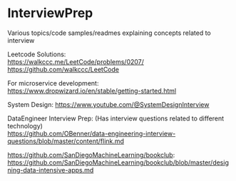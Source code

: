 # InterviewPrep
Various topics/code samples/readmes explaining concepts related to interview

Leetcode Solutions:</br>
  https://walkccc.me/LeetCode/problems/0207/ </br>
  https://github.com/walkccc/LeetCode</br>

For microservice development: 
  https://www.dropwizard.io/en/stable/getting-started.html

System Design:
  https://www.youtube.com/@SystemDesignInterview

DataEngineer Interview Prep: (Has interview questions related to different technology)</br>
  https://github.com/OBenner/data-engineering-interview-questions/blob/master/content/flink.md


https://github.com/SanDiegoMachineLearning/bookclub:
  https://github.com/SanDiegoMachineLearning/bookclub/blob/master/designing-data-intensive-apps.md

